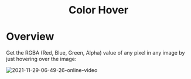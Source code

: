 <H1 align="center">
    Color Hover
</H1>


# Overview
Get the RGBA (Red, Blue, Green, Alpha) value of any pixel in any image by just hovering over the image:


![2021-11-29-06-49-26-online-video](https://user-images.githubusercontent.com/68968629/143863898-559a9ed6-744a-4826-a9dd-74e9bbaef7a4.gif)



